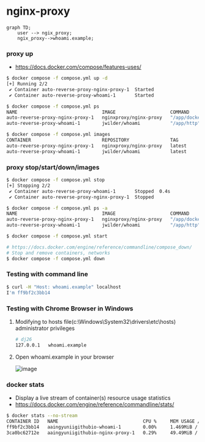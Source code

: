 # nginx-proxy

```mermaid
graph TD;
    user --> ngix_proxy;
    ngix_proxy-->whoami.example;
```

### proxy up
- https://docs.docker.com/compose/features-uses/
```bash
$ docker compose -f compose.yml up -d
[+] Running 2/2
 ✔ Container auto-reverse-proxy-nginx-proxy-1  Started                                                                                                                                                                    0.0s 
 ✔ Container auto-reverse-proxy-whoami-1       Started 

$ docker compose -f compose.yml ps
NAME                               IMAGE                    COMMAND                                       SERVICE       CREATED         STATUS              PORTS
auto-reverse-proxy-nginx-proxy-1   nginxproxy/nginx-proxy   "/app/docker-entrypoint.sh forego start -r"   nginx-proxy   8 minutes ago   Up About a minute   0.0.0.0:8949->80/tcp, :::8949->80/tcp
auto-reverse-proxy-whoami-1        jwilder/whoami           "/app/http"                                   whoami        9 minutes ago   Up About a minute   8000/tcp

$ docker compose -f compose.yml images
CONTAINER                          REPOSITORY               TAG                 IMAGE ID            SIZE
auto-reverse-proxy-nginx-proxy-1   nginxproxy/nginx-proxy   latest              f0ee028e9dcd        203MB
auto-reverse-proxy-whoami-1        jwilder/whoami           latest              89be8564e650        10.1MB
```

### proxy stop/start/down/images
```bash
$ docker compose -f compose.yml stop
[+] Stopping 2/2
 ✔ Container auto-reverse-proxy-whoami-1       Stopped  0.4s 
 ✔ Container auto-reverse-proxy-nginx-proxy-1  Stopped

$ docker compose -f compose.yml ps -a
NAME                               IMAGE                    COMMAND                                       SERVICE       CREATED          STATUS                      PORTS
auto-reverse-proxy-nginx-proxy-1   nginxproxy/nginx-proxy   "/app/docker-entrypoint.sh forego start -r"   nginx-proxy   14 minutes ago   Exited (2) 26 seconds ago
auto-reverse-proxy-whoami-1        jwilder/whoami           "/app/http"                                   whoami        15 minutes ago   Exited (2) 26 seconds ag

$ docker compose -f compose.yml start

# https://docs.docker.com/engine/reference/commandline/compose_down/
# Stop and remove containers, networks
$ docker compose -f compose.yml down
```

### Testing with command line
```bash
$ curl -H "Host: whoami.example" localhost
I'm ff9bf2c3bb14
```

### Testing with Chrome Browser in Windows
1. Modifying to hosts file(c:\Windows\System32\drivers\etc\hosts) administrator privileges
    ```bash
    # dj26
    127.0.0.1	whoami.example
    ```

2. Open whoami.example in your browser

    ![image](https://github.com/dj-twenty-six/auto-reverse-proxy/assets/31847834/69629936-19ed-4c7a-b3d6-31d2f9935780)

### docker stats
- Display a live stream of container(s) resource usage statistics
- https://docs.docker.com/engine/reference/commandline/stats/
```bash
$ docker stats --no-stream
CONTAINER ID   NAME                               CPU %     MEM USAGE / LIMIT     MEM %     NET I/O           BLOCK I/O   PIDS
ff9bf2c3bb14   aaingyuniigithubio-whoami-1        0.00%     1.469MiB / 2.844GiB   0.05%     3.92kB / 1.56kB   0B / 0B     5
3ca0bc62712e   aaingyuniigithubio-nginx-proxy-1   0.29%     49.49MiB / 2.844GiB   1.70%     5.02kB / 4.01kB   0B / 0B     29
```

